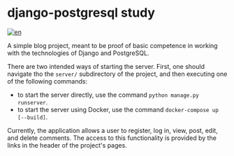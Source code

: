 # django-postgresql study
[![en](https://img.shields.io/badge/lang-en-red)](https://github.com/lcgeneralprojects/django-posgresql-study/edit/development/README.md)

A simple blog project, meant to be proof of basic competence in working with the technologies of Django and PostgreSQL.

There are two intended ways of starting the server.
First, one should navigate tho the `server/` subdirectory of the project, and then executing one of the following commands:
- to start the server directly, use the command `python manage.py runserver`.
- to start the server using Docker, use the command `docker-compose up [--build]`.

Currently, the application allows a user to register, log in, view, post, edit, and delete comments. The access to this functionality is provided by the links in the header of the project's pages.
